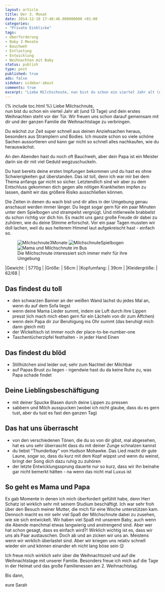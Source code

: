 ```yaml
---
layout: article
title: Der 3. Monat
date: 2014-12-18 17:48:46.000000000 +01:00
categories:
- "Private Einblicke"
tags:
- Überforderung
- Baby 3 Monate
- Bauchweh
- Entlastung
- Entwicklung
- Weihnachten mit Baby
status: publish
type: post
published: true
ads: false
sidebar: sidebar-about
comments: true
excerpt: "Liebe Milchschnute, nun bist du schon ein viertel Jahr alt (und 13 Tage) und dein erstes Weihnachten steht vor der Tür. Wir freuen uns schon darauf gemeinsam mit dir und der ganzen Familie die Weihnachtstage zu verbringen."
---
```

{% include toc.html %}
Liebe Milchschnute,  
nun bist du schon ein viertel Jahr alt (und 13 Tage) und dein erstes Weihnachten steht vor der Tür.
Wir freuen uns schon darauf gemeinsam mit dir und der ganzen Familie die Weihnachtstage zu verbringen.

Du wächst zur Zeit super schnell aus deinen Anziehsachen heraus, besonders aus Stramplern und Bodies.
Ich musste schon so viele schöne Sachen aussortieren und kann gar nicht so schnell alles nachkaufen, wie du herauswächst.

An den Abenden hast du noch oft Bauchweh, aber dein Papa ist ein Meister darin sie dir mit viel Geduld wegzuschuckeln.

Du hast bereits deine ersten Impfungen bekommen und du hast es ohne Schwierigkeiten gut überstanden.
Das ist toll, denn ich war mir bei dem Thema anfangs gar nicht so sicher.
Letztendlich sind wir aber zu dem Entschluss gekommen dich gegen alle nötigen Krankheiten impfen zu lassen, damit wir das größere Risiko ausschließen können.

Die Zeiten in denen du wach bist und dir alles in der Umgebung genau anschaust werden immer länger.
Du liegst sogar gern für ein paar Minuten unter dem Spielbogen und strampelst vergnügt.
Und mitlerweile brabbelst du schon richtig vor dich hin.
Es macht uns ganz große Freude dir dabei zu zuhören, wie du deine Stimme erforschst.
Vor ein paar Tagen mussten wir doll lachen, weil du aus heiterem Himmel laut aufgekreischt hast - einfach so.

<figure class="third">
<img src="{{ site.url }}/images/img_1109.jpg" alt="Milchschnute3Monate" />
<img src="{{ site.url }}/images/img_1046.jpg" alt="MilchschnuteSpielbogen" />
<img src="{{ site.url }}/images/img_0735.jpg" alt="Mama und Milchschnute im Bus" />
<figcaption>Die Milchschnute interessiert sich immer mehr für ihre Umgebung</figcaption>
</figure>

|Gewicht: | 5770g |
|Größe: | 58cm |
|Kopfumfang: | 39cm |
|Kleidergröße: | 62/68 |

## Das findest du toll
- den schwarzen Banner an der weißen Wand lachst du jedes Mal an, wenn du auf dem Sofa liegst
- wenn deine Mama Lieder summt, indem sie Luft durch ihre Lippen presst )ich mach mich eben gern für ein Lächeln von dir zum Äffchen)
- wenn dein Papa dir zur Beruhigung ins Ohr summt (das beruhigt mich dann gleich mit)
- der Wickeltisch ist immer noch der place-to-be-number-one
- Taschentücherzipfel festhalten - in jeder Hand Einen

## Das findest du blöd
- Stillhütchen sind leider out; sehr zum Nachteil der Milchbar
- auf Papas Brust zu liegen - irgendwie hast du da keine Ruhe zu, was Papa schade findet

## Deine Lieblingsbeschäftigung
- mit deiner Spucke Blasen durch deine Lippen zu pressen
- sabbern und Milch ausspucken )wobei ich nicht glaube, dass du es gern tust, aber du tust es fast den ganzen Tag)

## Das hat uns überrascht
- von den verschiedenen Tönen, die du so von dir gibst, mal abgesehen, hat es uns sehr überrascht dass du mit deiner Zunge schnalzen kannst
- du liebst "Thunderbay" von Hudson Mohawke.
Das Lied macht dir gute Laune, sogar so, dass du kurz mit dem Kopf wippst und wenn du weinst, bringt der Song dich dazu ruhig zu zuhören
- der letzte Entwicklungssprung dauerte nur so kurz, dass wir ihn beinahe gar nicht bemerkt hätten - na wenn das nicht mal Luxus ist

## So geht es Mama und Papa
Es gab Momente in denen ich mich überfordert gefühlt habe, denn Herr Schatz ist wirklich sehr mit seinem Studium beschäftigt.
Ich war sehr froh über den Besuch meiner Mutter, die mich für eine Woche unterstützen kam.
Dennoch macht es mir sehr viel Spaß der Milchschnute dabei zu zusehen, wie sie sich entwickelt.
Wir haben viel Spaß mit unserem Baby, auch wenn die Abende manchmal etwas langwierig und anstrengend sind.
Aber wer hat schon gesagt, dass es einfach wird?!
Wirklich wichtig ist es, dass wir uns als Paar austauschen.
Doch ab und an zicken wir uns an.
Meistens wenn wir wirklich überlastet sind.
Aber wir kriegen uns relativ schnell wieder ein und können einander eh nicht lang böse sein :wink:

Ich freue mich wirklich sehr über die Weihnachtszeit und auf die Weihnachtstage mit unserer Familie.
Besonders freue ich mich auf die Tage in der Heimat und das große Familienessen am 2. Weihnachtstag.

Bis dann,

eure Sarah
